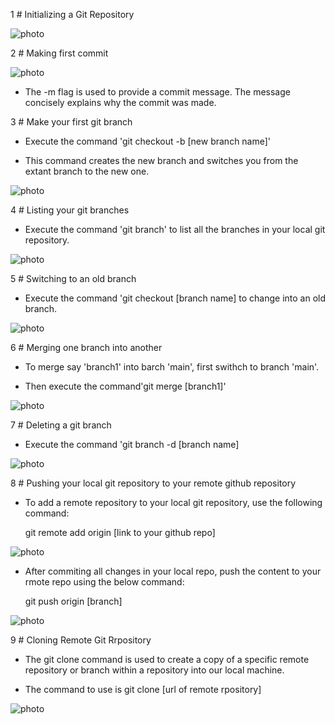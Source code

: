 1 # Initializing a Git Repository

 ![photo](Images/gitinit.png)


2 # Making first commit

![photo](Images/gitcommit.png)

* The -m flag is used to provide a commit message. The message concisely explains why the commit was made.

3 # Make your first git branch

* Execute the command 'git checkout -b [new branch name]'

*  This command creates the new branch and switches you from the extant branch to the new one.

![photo](Images/brnch2.png)


4 # Listing your git branches

* Execute the command 'git branch' to list all the branches in your local git repository.

![photo](Images/branch.png)


5 # Switching to an old branch

* Execute the command 'git checkout [branch name] to change into an old branch.

![photo](Images/branch1.png)


6 # Merging one branch into another

* To merge say 'branch1' into barch 'main', first swithch to branch 'main'.

*  Then execute the command'git merge [branch1]'

![photo](Images/merge.png)


7 # Deleting a git branch

* Execute the command 'git branch -d [branch name]

![photo](Images/branch-d.png)


8 # Pushing your local git repository to your remote github repository

* To add a remote repository to your local git repository, use the following command:

  git remote add origin [link to your github repo]

![photo](Images/remote.png)

* After commiting all changes in your local repo, push the content to your rmote repo using the below command:

  git push origin [branch]

![photo](Images/gitpush.png)


9 # Cloning Remote Git Rrpository

* The git clone command is used to create a copy of a specific remote repository or branch within a repository into our local machine.

* The command to use is git clone [url of remote rpository]

![photo](Images/clone.png)

  
